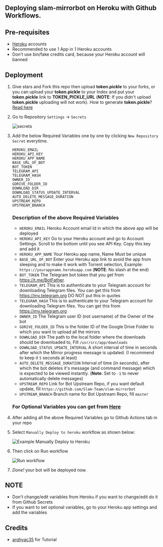 ## Deploying slam-mirrorbot on Heroku with Github Workflows.

## Pre-requisites

- [Heroku](heroku.com) accounts
- Recommended to use 1 App in 1 Heroku accounts
- Don't use bin/fake credits card, because your Heroku account will banned

## Deployment

1. Give stars and Fork this repo then upload **token.pickle** to your forks, or you can upload your **token.pickle** to your Index and put your **token.pickle** link to **TOKEN_PICKLE_URL** (**NOTE**: If you didn't upload **token.pickle** uploading will not work). How to generate **token.pickle**? [Read here](https://github.com/Slam-Team/slam-mirrorbot#getting-google-oauth-api-credential-file)

2. Go to Repository `Settings` -> `Secrets`

	![secrets](https://telegra.ph/file/bb8cb0eced5caad68a41b.jpg)

3. Add the below Required Variables one by one by clicking `New Repository Secret` everytime.

	```
	HEROKU_EMAIL
	HEROKU_API_KEY
	HEROKU_APP_NAME
	BASE_URL_OF_BOT
	BOT_TOKEN
	TELEGRAM_API
	TELEGRAM_HASH
	OWNER_ID
	GDRIVE_FOLDER_ID
	DOWNLOAD_DIR
	DOWNLOAD_STATUS_UPDATE_INTERVAL
	AUTO_DELETE_MESSAGE_DURATION
	UPSTREAM_REPO
	UPSTREAM_BRANCH
	```

	### Description of the above Required Variables
	* `HEROKU_EMAIL` Heroku Account email Id in which the above app will be deployed
	* `HEROKU_API_KEY` Go to your Heroku account and go to Account Settings. Scroll to the bottom until you see API Key. Copy this key and add it
	* `HEROKU_APP_NAME` Your Heroku app name, Name Must be unique
	* `BASE_URL_OF_BOT` Enter your Heroku app link to avoid the app from sleeping and to make it work with Torrent selection, Example: `https://yourappname.herokuapp.com` (**NOTE**: No slash at the end)
	* `BOT_TOKEN` The Telegram bot token that you get from https://t.me/BotFather.
	* `TELEGRAM_API` This is to authenticate to your Telegram account for downloading Telegram files. You can get this from https://my.telegram.org DO NOT put this in quotes
	* `TELEGRAM_HASH` This is to authenticate to your Telegram account for downloading Telegram files. You can get this from https://my.telegram.org
	* `OWNER_ID` The Telegram user ID (not username) of the Owner of the bot
	* `GDRIVE_FOLDER_ID` This is the folder ID of the Google Drive Folder to which you want to upload all the mirrors
	* `DOWNLOAD_DIR` The path to the local folder where the downloads should be downloaded to, Fill `/usr/src/app/downloads`
	* `DOWNLOAD_STATUS_UPDATE_INTERVAL` A short interval of time in seconds after which the Mirror progress message is updated. (I recommend to keep it `5` seconds at least)
	* `AUTO_DELETE_MESSAGE_DURATION` Interval of time (in seconds), after which the bot deletes it's message (and command message) which is expected to be viewed instantly. (**Note**: Set to `-1` to never automatically delete messages)
	* `UPSTREAM_REPO` Link for Bot Upstream Repo, if you want default update, fill `https://github.com/Slam-Team/slam-mirrorbot`
	* `UPSTREAM_BRANCH` Branch name for Bot Upstream Repo, fill `master`
	### For Optional Variables you can get from [Here](https://github.com/Slam-Team/slam-mirrorbot#setting-up-config-file) 

4. After adding all the above Required Variables go to Github Actions tab in your repo

5. Select `Manually Deploy to heroku` workflow as shown below:

	![Example Manually Deploy to Heroku](https://telegra.ph/file/38ffda0165d9671f1d5dc.jpg)

6. Then click on Run workflow

	![Run workflow](https://telegra.ph/file/c5b4c2e02f585cb59fe5c.jpg)

7. _Done!_ your bot will be deployed now.

## NOTE
- Don't change/edit variables from Heroku if you want to change/edit do it from Github Secrets
- If you want to set optional variables, go to your Heroku app settings and add the variables

## Credits
- [arghyac35](https://github.com/arghyac35) for Tutorial
